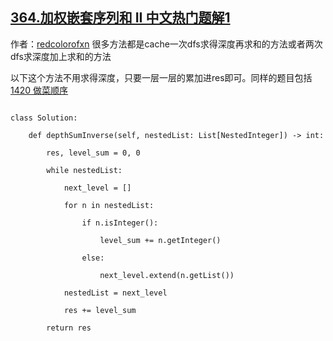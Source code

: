 ## [364.加权嵌套序列和 II 中文热门题解1](https://leetcode.cn/problems/nested-list-weight-sum-ii/solutions/100000/bu-qiu-zui-da-shen-du-lei-ji-levelqiu-he-de-fang-f)

作者：[redcolorofxn](https://leetcode.cn/u/redcolorofxn)
很多方法都是cache一次dfs求得深度再求和的方法或者两次dfs求深度加上求和的方法
以下这个方法不用求得深度，只要一层一层的累加进res即可。同样的题目包括[1420 做菜顺序](https://leetcode-cn.com/problems/reducing-dishes/)
```
class Solution:
    def depthSumInverse(self, nestedList: List[NestedInteger]) -> int:
        res, level_sum = 0, 0
        while nestedList:
            next_level = []
            for n in nestedList:
                if n.isInteger():
                    level_sum += n.getInteger()
                else:
                    next_level.extend(n.getList())
            nestedList = next_level
            res += level_sum
        return res
```
